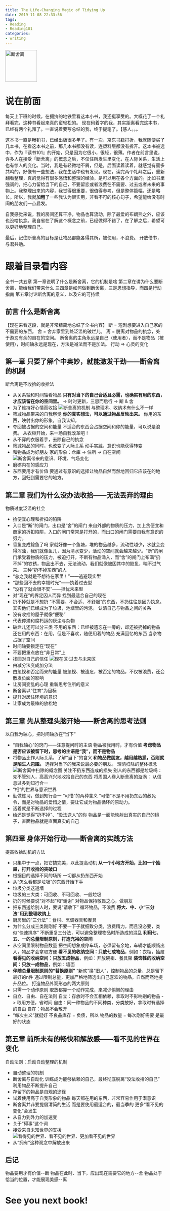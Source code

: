 ```yaml
---
title: The Life-Changing Magic of Tidying Up
date: 2019-11-08 22:33:56
tags:
- Reading
- Reading101
categories:
- writing
---
```

<img src="../../../../../pics/dsl.jpg" alt="断舍离" width="100">

# 说在前面
每天上下班的时候，在拥挤的地铁里看这本小书，我还挺享受的。大概花了一个礼拜看完，这种书看起来真的蛮轻松的。
现在码着字的我，其实距离看完这本书，已经有两个礼拜了。一直说着要写总结的我，终于提笔了。【感人。。。

这本书一直是畅销书，已经出版很多年了。有一次，京东书籍打折，我就随便买了几本书，在看这本书之前，那几本书都没有读，连塑料层都没有拆开。这本书被选中，作为『读书101』的开始，只是因为它很小，很轻，很薄。作者在前言里说，许多人在接受「断舍离」的概念之后，不仅住所发生里变化，在人际关系，生活上也有惊人的变化。当时，我是有轻微地不屑，但是，后面读着读着，就感觉有蛮多共鸣的，好像有一些想法，我在生活中也有发现。现在，读完两个礼拜之后，重新翻看整理，真的觉得有很多感悟和整理的经验，是可以用在各个方面的。比如书里强调的，把心力留给当下的自己，不要留恋或者浪费在不需要、过去或者未来的事物上。我整理出来的内容，我觉得很重要，很值得参考，但是整体篇幅，还是略长。所以，我就**加粗**了一些我认为很实用，非看不可的核心句子，希望能给没有时间的朋友们一点启发。

自我感觉来说，我的房间还算干净，物品也算流动，除了最爱的布朗熊之外，应该也没啥执念。我自省在了解这个概念之前，已经做得不错了，在了解之后，希望可以更好地整理自己。

最后，记住断舍离的目标是让物品都能各得其所，被使用，不浪费。
开放借书，与君共勉。

# 跟着目录看内容
全书一共五章
第一章说明了什么是断舍离，它的机制是啥
第二章在讲为什么要断舍离，能给我们带来什么
三四章是如何做到断舍离，三是思想指导，而四是行动指南
第五章讨论断舍离的意义，以及它的可持续


## 前言 什么是断舍离
【现在来看这段，就是非常精简地总结了全书内容】
断 = 短剧想要进入自己家的不需要的东西。
舍 = 舍弃家里到处泛滥的破烂儿。
离 = 脱离对物品的执念，处于游刃有余的自在的空间。
断舍离的主角永远是自己（使用者），而不是物品（被使用），时间轴永远是现在，方法是减法而不是加法。
行动 => 心灵的变化

## 第一章 只要了解个中奥妙，就能激发干劲——断舍离的机制
断舍离是不收拾的收拾法
  - 从关系轴和时间轴看物品
    **只有对当下的自己合适且必需，也确实有用的东西，才应该留在你的空间里。**
    -> 时时更新，三思而后行 -> 断 & 舍
  - 为了维持好心情而收拾
![断舍离的机制](../../../../../pics/dsl-chapter-1-1.jpg)
与整理术、收纳术有什么不一样
  - 筛减物品带来的自我察觉
    **你的真实想法，可以通过物品反映出来。**
    你用的东西，映射出你的形象，自我认知。
  - 夺回被占据的空间和能量
    不适合的东西会占据空间和你的能量，可以说是浪费。
从衣柜开始，来一场自我改革吧！
  - 从不穿的衣服着手，去除自己的执念
  - 筛减物品的同时，也改变了人际关系
动手实践，意识也能获得转变
  - 和物品成为好朋友
    家的形象：仓库 -> 住所 -> 自在空间
![断舍离带来的意识、环境、气场变化](../../../../../pics/dsl-chapter-1-2.jpg)
  - 磨砺内在的感应力
  - 东西要用才有价值
    要通过有意识的选择让物品自然而然地回归它应该在的地方，回归到需要它的地方。

## 第二章 我们为什么没办法收拾——无法丢弃的理由
物质过度泛滥的社会
  - 捡便宜心理和折扣的陷阱
  - 入口是“断”的闸门，出口是“舍”的闸门
    来自外部的物质的压力，加上贪便宜和商家的折扣陷阱，入口的闸门常常是打开的，而出口的闸门需要自我有意识的努力。
  - 香鱼变成鲶鱼了吗
    家就好像一个鱼塘，堆的物品越多，流动性越少，水就会变得浑浊，我们就像鱼儿，因为清水变少，活动的空间就会越来越少。“断”的闸门承受着物质的压力，被迫打开，不断有物品涌入，而“舍”的闸门上布满“扔不掉”的铁锈，物品出不去，无法流动，我们就像被困其中的鲶鱼，喘不过气来。
三种“扔不掉东西”的人
  - “总之我就是不想待在家里！”——逃避现实型
  - “那些回不去的幸福时光”——执着过去型
  - “没有了就会很不安”——担忧未来型
  - 对“现在”的界定因人而异
    找到最适合自己的现在
  - 扔不掉就是不想扔
    “不需要、不合适、不舒服”的东西，不扔往往是因为执念。其实他们已经成为了垃圾，池塘里的污泥。
认清自己与物品之间的关系
  - 没有收拾的屋子就像“便秘”
  - 代表停滞和腐朽运的灰尘与杂物
  - 破烂儿还可以分三类
    不用的东西：已经被遗忘在一旁的，却还被扔掉的物品
    还在用的东西：在用，但是不喜欢，随便用着的物品
    充满回忆的东西
当杂物占据了空间
  - 时间轴要锁定在“现在”
  - 不要把重点放在“非日常”上
  - 找回对自己的信任
![现在区·过去与未来区](../../../../../pics/dsl-chapter-2-1.jpg)
  - 由减分法变成加分法
  - 由忽视和否定而来的能量
    被忽视、被遗忘，被否定的物品，不仅被浪费，还会散发负面的影响
  - 让房间变乱的心理
重新思考住所的意义
  - 断舍离以“住育”为目标
  - 提升对居住环境的意识
  - 让家成为最棒的放松地

## 第三章 先从整理头脑开始——断舍离的思考法则
以自我为轴心，把时间轴放在“当下”
  - “自我轴心”的窍门——注意提问时的主语
    物品被我用时，才有价值
    **考虑物品是否应该被留下时，思考的主语是“我”，而不是物品**
  - 将物品比作人际关系，了解“当下”的含义
    **和物品做朋友，越用越熟悉，否则就是陌生人包围。**
    选择对当下的我来说最必要的朋友。
理清扫除的整体概念
![断舍离中扫除的概念图](../../../../../pics/dsl-chapter-3-1.jpg)
关注不扔东西造成的损失
别人的东西都是垃圾吗：先不管别人，高高兴兴地收拾自己的东西
将周围人卷入断舍离的漩涡：
从信息过多到知行合一
  - “相”的世界与意识世界
  - 勤做练习，做到知行合一
“可惜”的两种含义
  “可惜”不是不用扔东西的赦免令，而是对物品的爱惜之情，要让它成为物品循环的原动力。
  - 活着就是不断选择的过程
  - 给还是觉得“扔不掉”、“没法送人”的你
    物品是一面能映射出真实的自己的镜子，直面物品就是直面真实的自己

## 第四章 身体开始行动——断舍离的实践方法
提高收拾动机的方法
  - 只集中于一点，把它搞完美，以此提高动机
    **从一个小地方开始，比如一个抽屉，打开收拾的突破口**
  - 根据目的选择不同的场所
一切都从扔东西开始
  - 从“怎么看都是垃圾”的东西开始下手
  - 垃圾分类这道墙
  - 垃圾的三大类：可回收、不可回收、一般垃圾
  - 扔的时候要说“对不起”和“谢谢”
    对物品保持敬畏之心，做朋友
  - 把东西送给别人时，要说“请收下”
    循环物品，不浪费
**将大、中、小“三分法”用到整理收纳上**
  - 厨房里的“三分法”：食材、烹调器具和餐具
  - 为什么分成三类刚刚好
    不要一下子就细致分类，浪费精力，而且没必要，类似“快速排序”
    不断重复三分法，可以避免整理物品时所造成的混乱
**利用七、五、一的总量限制原则，打造充裕的空间**
  - 从空间里限制物品数量
    把空间想象成停车场，必须留有余地，车辆才能顺畅出入，物品才会拿取方便
    **看不见的收纳空间：只放七成物品**，例如：衣柜，抽屉
    **看得见的收纳空间：只放五成物品**，例如：开放碗柜、餐具架
    **装饰性的收纳空间：只放一成物品**，例如：墙面
  - **伴随总量限制原则的“替换原则”**
    “新欢”换“旧人”，控制物品的总量，总是留下最好的n件
    通过限制总量，更加严格地筛选出自己喜欢的物品，自然而然地提升品位。
打造物品外观形态的两大原则
  - 只需一个动作原则
    取放都靠一个动作完成，来减少偷懒的理由
  - 自立、自由、自在法则
    自立：存放时不会互相依赖，拿取时不影响别的物品 -> 取用方便，省时间
    自由：同一种物品的不同种类，分类放好，拿取时有选择的自由
    自在：物品不会散开
  - “每次主义”就挺好
    不良品库存 = 负债，所以 物品的数量 = 每次刚好需要 是最好的状态

## 第五章 前所未有的畅快和解放感——看不见的世界在变化
自动法则：启动自动整理的机制
  - 自动整理的机制
  - 断舍离与自动化
    训练成为能够依赖的自己，最终彻底脱离“没法收拾的自己”
利用物品不断提升自己
  - 存留下的物品是自观的途径
  - 试着使用高于自我形象的物品
    每天都在用的东西，非常容易作用于潜意识
  - 断舍离并非要提倡清简的生活
    而是要使用最适合的，最当季的
更多“看不见的变化”会发生
  - 从自力到外力的加速变
  - 关于“碍事”这个词
  - 接受来自未知世界的支援
![看得见的世界、看不见的世界、更加看不见的世界](../../../../../pics/dsl-chapter-5-1.jpg)
  - 从“拥有”这种观念中解放出来

## 后记
物品要用才有价值--断
物品在此时、当下，应出现在需要它的地方--舍
物品处于恰当的位置，才能展现美感--离

# See you next book!
